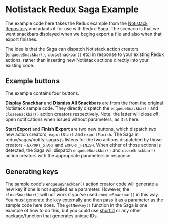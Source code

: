 # Notistack Redux Saga Example  

The example code here takes the Redux example from the [Notistack Repository](https://github.com/iamhosseindhv/notistack) and adapts it for use with Redux-Saga.  The scenario is that we want snackbars displayed when we beging export a file and also when that export finishes.

The idea is that the Saga can dispatch Notistack action creators (`enqueueSnackbar()`, `closeSnackbar()` etc) in response to your existing Redux actions, rather than inserting new Notistack actions directly into your existing code.

## Example buttons

The example contains four buttons.

**Display Snackbar** and **Dismiss All Snackbars** are from the from the original Notistack sample code.  They directly dispatch the `enqueueSnackbar()` and `closeSnackbar()` action creators respectively.  Note: the latter will close _all_ open notifications when issued without parameters, as it is here.

**Start Export** and **Finish Export** are two new buttons, which dispatch two new action creators, `exportStart` and `exportFinish`.   The Saga in redux/sagas/notify-sagas.js listens for the two actions dispatched by those creators - `EXPORT_START` and `EXPORT_FINISH`.   When either of those actions is detected, the Saga will dispatch `enqueueSnackbar()` and `closeSnackbar()` action creators with the appropriate parameters in response.


## Generating keys
The sample code's `enqueueSnackbar()` action creator code will generate a new key if one is not supplied as a parameter.  However, the `closeSnackbar()` will not work if you've used `enequeSnackbar()` in this way.  You *must* generate the key externally and then pass it as a parameter as the sample code here does.  The `getNewKey()` function in the Saga is one example of how to do this, but you could use [shortid](https://www.npmjs.com/package/shortid) or any other package/function that generates unique IDs.